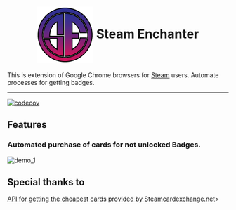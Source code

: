 <h1 align="center"><img align="center" height="128" src="public/icon.png" alt="logo"> Steam Enchanter</h1>

This is extension of Google Chrome browsers for [Steam](https://store.steampowered.com) users. Automate processes for getting badges.

---
[![codecov](https://codecov.io/gh/BigTows/Steam-Enchanter/branch/main/graph/badge.svg?token=S3ZP1I7M06)](https://codecov.io/gh/BigTows/Steam-Enchanter)
## Features
 
 ### Automated purchase of cards for not unlocked Badges.
![demo_1](https://user-images.githubusercontent.com/9078504/185050869-ce2b188d-1955-4bf7-b0cd-bf6f87bc0a7b.gif)






## Special thanks to
[API for getting the cheapest cards provided by Steamcardexchange.net](https://www.steamcardexchange.net)>
